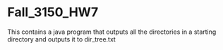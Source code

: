 # Fall_3150_HW7
This contains a java program that outputs all the directories in a starting directory and outputs it to dir_tree.txt
